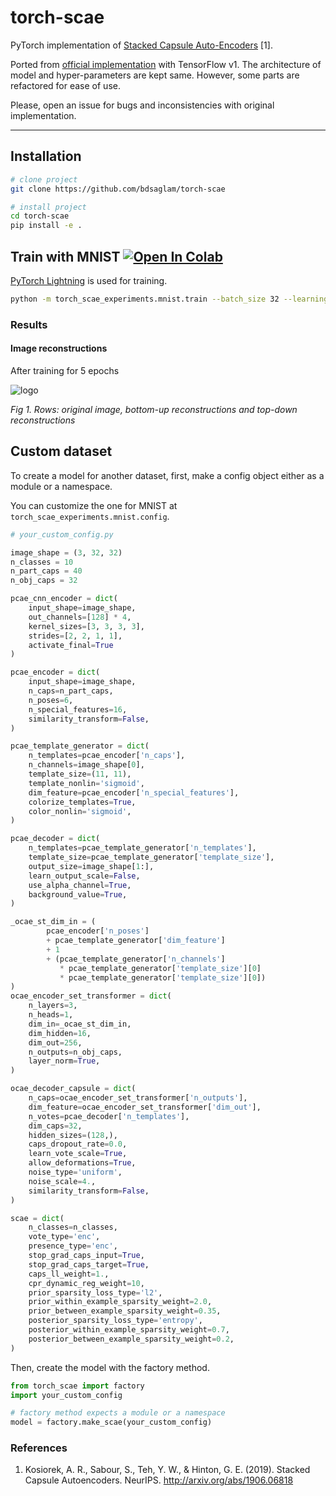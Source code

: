 

# torch-scae 

PyTorch implementation of [Stacked Capsule Auto-Encoders](http://arxiv.org/abs/1906.06818) \[1\].

Ported from [official implementation](https://github.com/akosiorek/stacked_capsule_autoencoders) with TensorFlow v1. 
The architecture of model and hyper-parameters are kept same. 
However, some parts are refactored for ease of use. 

Please, open an issue for bugs and inconsistencies with original implementation.



---
## Installation   
```bash
# clone project   
git clone https://github.com/bdsaglam/torch-scae   

# install project   
cd torch-scae
pip install -e .
 ```
 
## Train with MNIST [![Open In Colab](https://colab.research.google.com/assets/colab-badge.svg)](https://colab.research.google.com/github/bdsaglam/torch-scae/blob/master/torch_scae_experiments/mnist/train.ipynb)

[PyTorch Lightning](https://github.com/PyTorchLightning/pytorch-lightning) is used for training.

```bash
python -m torch_scae_experiments.mnist.train --batch_size 32 --learning_rate 1e-4
```

### Results
#### Image reconstructions
After training for 5 epochs

![logo](https://raw.githubusercontent.com/bdsaglam/torch-scae/master/.resources/mnist-recons.png)

*Fig 1. Rows: original image, bottom-up reconstructions and top-down reconstructions*


## Custom dataset
To create a model for another dataset, 
first, make a config object either as a module or a namespace. 

You can customize the one for MNIST at ```torch_scae_experiments.mnist.config```. 

```python
# your_custom_config.py

image_shape = (3, 32, 32)
n_classes = 10
n_part_caps = 40
n_obj_caps = 32

pcae_cnn_encoder = dict(
    input_shape=image_shape,
    out_channels=[128] * 4,
    kernel_sizes=[3, 3, 3, 3],
    strides=[2, 2, 1, 1],
    activate_final=True
)

pcae_encoder = dict(
    input_shape=image_shape,
    n_caps=n_part_caps,
    n_poses=6,
    n_special_features=16,
    similarity_transform=False,
)

pcae_template_generator = dict(
    n_templates=pcae_encoder['n_caps'],
    n_channels=image_shape[0],
    template_size=(11, 11),
    template_nonlin='sigmoid',
    dim_feature=pcae_encoder['n_special_features'],
    colorize_templates=True,
    color_nonlin='sigmoid',
)

pcae_decoder = dict(
    n_templates=pcae_template_generator['n_templates'],
    template_size=pcae_template_generator['template_size'],
    output_size=image_shape[1:],
    learn_output_scale=False,
    use_alpha_channel=True,
    background_value=True,
)

_ocae_st_dim_in = (
        pcae_encoder['n_poses']
        + pcae_template_generator['dim_feature']
        + 1
        + (pcae_template_generator['n_channels']
           * pcae_template_generator['template_size'][0]
           * pcae_template_generator['template_size'][0])
)
ocae_encoder_set_transformer = dict(
    n_layers=3,
    n_heads=1,
    dim_in=_ocae_st_dim_in,
    dim_hidden=16,
    dim_out=256,
    n_outputs=n_obj_caps,
    layer_norm=True,
)

ocae_decoder_capsule = dict(
    n_caps=ocae_encoder_set_transformer['n_outputs'],
    dim_feature=ocae_encoder_set_transformer['dim_out'],
    n_votes=pcae_decoder['n_templates'],
    dim_caps=32,
    hidden_sizes=(128,),
    caps_dropout_rate=0.0,
    learn_vote_scale=True,
    allow_deformations=True,
    noise_type='uniform',
    noise_scale=4.,
    similarity_transform=False,
)

scae = dict(
    n_classes=n_classes,
    vote_type='enc',
    presence_type='enc',
    stop_grad_caps_input=True,
    stop_grad_caps_target=True,
    caps_ll_weight=1.,
    cpr_dynamic_reg_weight=10,
    prior_sparsity_loss_type='l2',
    prior_within_example_sparsity_weight=2.0,
    prior_between_example_sparsity_weight=0.35,
    posterior_sparsity_loss_type='entropy',
    posterior_within_example_sparsity_weight=0.7,
    posterior_between_example_sparsity_weight=0.2,
)
```

Then, create the model with the factory method.

```python
from torch_scae import factory
import your_custom_config

# factory method expects a module or a namespace
model = factory.make_scae(your_custom_config)
```


### References

1. Kosiorek, A. R., Sabour, S., Teh, Y. W., & Hinton, G. E. (2019). 
Stacked Capsule Autoencoders. NeurIPS. 
http://arxiv.org/abs/1906.06818
